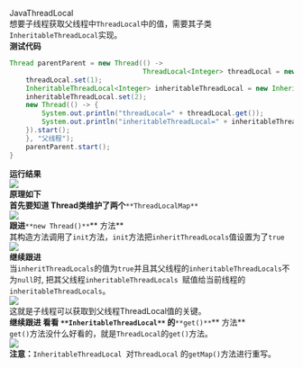 JavaThreadLocal<br />想要子线程获取父线程中`ThreadLocal`中的值，需要其子类`InheritableThreadLocal`实现。<br />**测试代码**
```java
Thread parentParent = new Thread(() ->
                                 ThreadLocal<Integer> threadLocal = new ThreadLocal<>();
    threadLocal.set(1);
    InheritableThreadLocal<Integer> inheritableThreadLocal = new InheritableThreadLocal<>();
    inheritableThreadLocal.set(2);
    new Thread(() -> {
        System.out.println("threadLocal=" + threadLocal.get());
        System.out.println("inheritableThreadLocal=" + inheritableThreadLocal.get());
    }).start();
    }, "父线程");
    parentParent.start();
}
```
**运行结果**<br />![](https://cdn.nlark.com/yuque/0/2022/jpeg/396745/1663738937762-a2895e2d-c87e-40d2-b777-b65179b16b71.jpeg#clientId=ued0c8af8-3a21-4&errorMessage=unknown%20error&from=paste&id=u27d2bf8f&originHeight=142&originWidth=748&originalType=url&ratio=1&rotation=0&showTitle=false&status=error&style=none&taskId=u19d3e34c-1859-48d0-850c-fbea417b494&title=)<br />**原理如下**<br />**首先要知道 Thread类维护了两个**`**ThreadLocalMap**`<br />![](https://cdn.nlark.com/yuque/0/2022/jpeg/396745/1663738937780-737a7873-ff6d-49e5-8124-a6803b2afca9.jpeg#clientId=ued0c8af8-3a21-4&errorMessage=unknown%20error&from=paste&id=u33b9f194&originHeight=326&originWidth=1080&originalType=url&ratio=1&rotation=0&showTitle=false&status=error&style=none&taskId=u1da08819-e654-47d6-85f0-50ada8370e1&title=)<br />**跟进**`**new Thread()**`** 方法**<br />其构造方法调用了`init`方法，`init`方法把`inheritThreadLocals`值设置为了`true`<br />![](https://cdn.nlark.com/yuque/0/2022/jpeg/396745/1663738937699-b96dcaf6-779b-468a-81d5-e2ed1f463e21.jpeg#clientId=ued0c8af8-3a21-4&errorMessage=unknown%20error&from=paste&id=uebe2ffef&originHeight=275&originWidth=1080&originalType=url&ratio=1&rotation=0&showTitle=false&status=error&style=none&taskId=ueceb04f8-a30b-4c94-9031-4936e756a9f&title=)<br />**继续跟进**<br />当`inheritThreadLocals`的值为`true`并且其父线程的`inheritableThreadLocals`不为`null`时, 把其父线程`inheritableThreadLocals `赋值给当前线程的`inheritableThreadLocals`。<br />![](https://cdn.nlark.com/yuque/0/2022/jpeg/396745/1663738937769-ed1ab6a8-d9fa-4924-a570-88300eeced6f.jpeg#clientId=ued0c8af8-3a21-4&errorMessage=unknown%20error&from=paste&id=ua55e7cbe&originHeight=116&originWidth=1080&originalType=url&ratio=1&rotation=0&showTitle=false&status=error&style=none&taskId=u929b3e42-061e-4bc4-badf-2c325067989&title=)<br />这就是子线程可以获取到父线程ThreadLocal值的关键。<br />**继续跟进 看看 **`**InheritableThreadLocal**`** 的**`**get()**`** 方法**<br />`get()`方法没什么好看的，就是`ThreadLocal`的`get()`方法。<br />![](https://cdn.nlark.com/yuque/0/2022/jpeg/396745/1663738937698-d265052a-0d10-437d-90fb-4e1537c52dc3.jpeg#clientId=ued0c8af8-3a21-4&errorMessage=unknown%20error&from=paste&id=u14ed2763&originHeight=534&originWidth=1080&originalType=url&ratio=1&rotation=0&showTitle=false&status=error&style=none&taskId=u0cec8ddb-eaa4-4bdf-833b-c1f444099fe&title=)<br />**注意：**`InheritableThreadLocal `对`ThreadLocal` 的`getMap()`方法进行重写。
